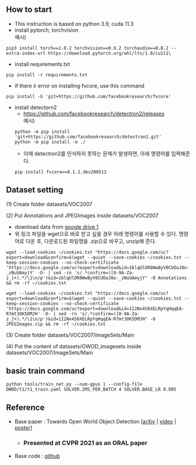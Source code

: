 ## How to start
- This instruction is based on python 3.9, cuda 11.3
- install pytorch, torchvision  
예시)
```
pip3 install torch==1.8.2 torchvision==0.9.2 torchaudio==0.8.2 --extra-index-url https://download.pytorch.org/whl/lts/1.8/cu111\
```
- install requirements.txt
```
pip install -r requirements.txt
```
  - if there ir error on installing fvcore, use this command
  ```
  pip install -U 'git+https://github.com/facebookresearch/fvcore'
  ```
- install detectorn2
  - https://github.com/facebookresearch/detectron2/releases  
  예시)
  ```
  python -m pip install 'git+https://github.com/facebookresearch/detectron2.git'
  python -m pip install -e ./
  ```
  - 이때 detectron2를 인식하지 못하는 문제가 발생하면, 아래 명령어를 입력해준다.
  ```
  pip install fvcore==0.1.1.dev200512
  ```
## Dataset setting

(1) Create folder datasets/VOC2007

(2) Put Annotations and JPEGImages inside datasets/VOC2007
- download data from [google drive 1](https://drive.google.com/drive/folders/1Sr4_q0_m2f2SefoebB25Ix3N1VIAua0w)
- 위 링크 파일을 wget으로 바로 받고 싶을 경우 아래 명령어를 사용할 수 있다.
명령어로 다운 후, 다운로드된 파일명을 .zip으로 바꾸고, unzip해 준다.
```
wget --load-cookies ~/cookies.txt "https://docs.google.com/uc?export=download&confirm=$(wget --quiet --save-cookies ~/cookies.txt --keep-session-cookies --no-check-certificate 'https://docs.google.com/uc?export=download&id=16lqUlDR8WwByV0CUOaJ0o-_zNuUAmyjY' -O- | sed -rn 's/.*confirm=([0-9A-Za-z_]+).*/\1\n/p')&id=16lqUlDR8WwByV0CUOaJ0o-_zNuUAmyjY" -O Annotations && rm -rf ~/cookies.txt
```
```
wget --load-cookies ~/cookies.txt "https://docs.google.com/uc?export=download&confirm=$(wget --quiet --save-cookies ~/cookies.txt --keep-session-cookies --no-check-certificate 'https://docs.google.com/uc?export=download&id=1I2Nx4S6XELRpYqHqqEA-R7mt3OK5DMJH' -O- | sed -rn 's/.*confirm=([0-9A-Za-z_]+).*/\1\n/p')&id=1I2Nx4S6XELRpYqHqqEA-R7mt3OK5DMJH" -O JPEGImages.zip && rm -rf ~/cookies.txt
```

(3) Create folder datasets/VOC2007/ImageSets/Main

(4) Put the content of datasets/OWOD_imagesets inside datasets/VOC2007/ImageSets/Main


## basic train command
```
python tools/train_net.py --num-gpus 1 --config-file OWOD/t1/t1_train.yaml SOLVER.IMS_PER_BATCH 4 SOLVER.BASE_LR 0.005
```


## Reference

- Base paper : Towards Open World Object Detection [[arXiv](https://arxiv.org/abs/2103.02603) | [video](https://www.youtube.com/watch?v=aB2ZFAR-OZg) | [poster](https://github.com/JosephKJ/OWOD/blob/master/ORE_poster.pdf)]
  - ### Presented at CVPR 2021 as an ORAL paper
- Base code : [github](https://github.com/JosephKJ/OWOD)
